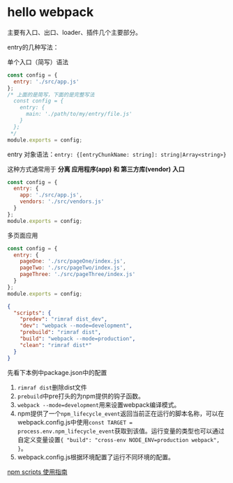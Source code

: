 # hello webpack

主要有入口、出口、loader、插件几个主要部分。

entry的几种写法：

单个入口（简写）语法

```javascript
const config = {
  entry: './src/app.js'
};
/* 上面的是简写，下面的是完整写法
  const config = {
    entry: {
      main: './path/to/my/entry/file.js'
    }
  };
 */
module.exports = config;
```

entry 对象语法：`entry: {[entryChunkName: string]: string|Array<string>}`

这种方式通常用于 **分离 应用程序(app) 和 第三方库(vendor) 入口**

```javascript
const config = {
  entry: {
    app: './src/app.js',
    vendors: './src/vendors.js'
  }
};
module.exports = config;
```

多页面应用

```javascript
const config = {
  entry: {
    pageOne: './src/pageOne/index.js',
    pageTwo: './src/pageTwo/index.js',
    pageThree: './src/pageThree/index.js'
  }
};
module.exports = config;
```

```json
{
  "scripts": {
    "predev": "rimraf dist_dev",
    "dev": "webpack --mode=development",
    "prebuild": "rimraf dist",
    "build": "webpack --mode=production",
    "clean": "rimraf dist*"
  }
}
```

先看下本例中package.json中的配置

1. `rimraf dist`删除dist文件
2. `prebuild`中pre打头的为npm提供的钩子函数。
3. `webpack --mode=development`用来设置webpack编译模式。
4. npm提供了一个`npm_lifecycle_event`返回当前正在运行的脚本名称，可以在webpack.config.js中使用`const TARGET = process.env.npm_lifecycle_event`获取到该值。运行变量的类型也可以通过自定义变量设置`{ "build": "cross-env NODE_ENV=production webpack", }`。
5. webpack.config.js根据环境配置了运行不同环境的配置。

[npm scripts 使用指南](http://www.ruanyifeng.com/blog/2016/10/npm_scripts.html)
